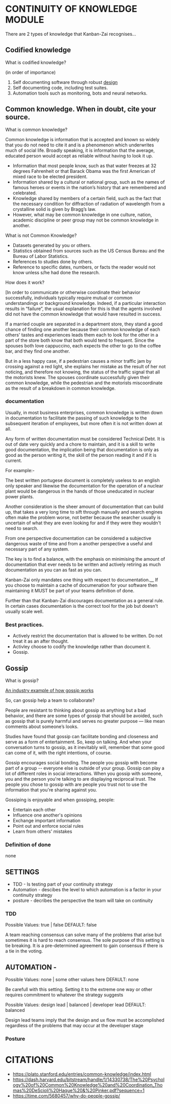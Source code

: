 # CONTINUITY OF KNOWLEDGE MODULE

There are 2 types of knowledge that Kanban-Zai recognises...

## Codified knowledge

What is codified knowledge?

(in order of importance)
1. Self documenting software through robust [design](https://uxplanet.org/ux-vs-ui-vs-ia-vs-ixd-4-confusing-digital-design-terms-defined-1ae2f82418c7])
2. Self documenting code, including test suites.
3. Automation tools such as monitoring, bots and neural networks. 


## Common knowledge. When in doubt, cite your source.

What is common knowledge?

Common knowledge is information that is accepted and known so widely that you do not need to cite it and is a phenomenon
which underwrites much of social life.  Broadly speaking, it is information that the average, educated person would 
accept as reliable without having to look it up. 

* Information that most people know, such as that water freezes at 32 degrees Fahrenheit or that Barack Obama was the 
first American of mixed race to be elected president.
* Information shared by a cultural or national group, such as the names of famous heroes or events in the nation’s 
history that are remembered and celebrated.
* Knowledge shared by members of a certain field, such as the fact that the necessary condition for diffraction of 
radiation of wavelength from a crystalline solid is given by Bragg’s law.
* However, what may be common knowledge in one culture, nation, academic discipline or peer group may not be common 
knowledge in another.

What is not Common Knowledge?

* Datasets generated by you or others.
* Statistics obtained from sources such as the US Census Bureau and the Bureau of Labor Statistics.
* References to studies done by others.
* Reference to specific dates, numbers, or facts the reader would not know unless s/he had done the research.

How does it work? 

[In order to communicate or otherwise coordinate their behavior successfully, individuals typically require mutual or 
common understandings or background knowledge. Indeed, if a particular interaction results in “failure”, the usual 
explanation for this is that the agents involved did not have the common knowledge that would have resulted in success. 

If a married couple are separated in a department store, they stand a good chance of finding one another because their 
common knowledge of each others' tastes and experiences leads them each to look for the other in a part of the store 
both know that both would tend to frequent. Since the spouses both love cappuccino, each expects the other to go to the 
coffee bar, and they find one another. 

But in a less happy case, if a pedestrian causes a minor traffic jam by crossing against a red light, she explains her 
mistake as the result of her not noticing, and therefore not knowing, the status of the traffic signal that all the 
motorists knew. The spouses coordinate successfully given their common knowledge, while the pedestrian and the motorists
miscoordinate as the result of a breakdown in common knowledge.

### documentation

Usually, in most business enterprises, common knowledge is written down in documentation to facilitate the passing of
such knowledge to the subsequent iteration of employees, but more often it is not written down at all.

Any form of written documentation must be considered Technical Debt.  It is out of date very quickly and a chore to 
maintain, and it is a skill to write good documentation, the implication being that documentation is only as good as
the person writing it, the skill of the person reading it and if it is current.  

For example:-
 
The best written portugese document is completely useless to an english only speaker and likewise the documentation 
for the operation of a nuclear plant would be dangerous in the hands of those uneducated in nuclear power plants.

Another consideration is the sheer amount of documentation that can build up, that takes a very long time to sift
through manually and search engines often make the problem worse, not better because the searcher usually is
uncertain of what they are even looking for and if they were they wouldn't need to search.

From one perspective documentation can be considered a subjective dangerous waste of time and from a another perspective 
a useful and necessary part of any system.

The key is to find a balance, with the emphasis on minimising the amount of documentation that ever needs to be written
and actively retiring as much documentation as you can as fast as you can.

Kanban-Zai only mandates one thing with respect to documentation.__  If you choose to maintain a cache of documenation
for your software then maintaining it MUST be part of your teams definition of done.

Further than that Kanban-Zai discourages documentation as a general rule.  In certain cases documentation is the 
correct tool for the job but doesn't usually scale well.

### Best practices.

* Actively restrict the documentation that is allowed to be written.  Do not treat it as an after thought.
* Activley choose to codify the knowledge rather than document it.
* Gossip.


## Gossip

What is gossip?

[An industry example of how gossip works](https://ux.stackexchange.com/questions/55426/how-does-something-become-common-knowledge)

So, can gossip help a team to collaborate?

People are resistant to thinking about gossip as anything but a bad behavior, and there are some types of gossip that 
should be avoided, such as gossip that is purely harmful and serves no greater purpose — like mean comments about 
someone’s looks.

Studies have found that gossip can facilitate bonding and closeness and serve as a form of entertainment.  So, keep on 
talking. And when your conversation turns to gossip, as it inevitably will, remember that some good can come of it, 
with the right intentions, of course.

Gossip encourages social bonding. The people you gossip with become part of a group -- everyone else is outside of your 
group.  Gossip can play a lot of different roles in social interactions. When you gossip with someone, you and the 
person you're talking to are displaying reciprocal trust. The people you chose to gossip with are people you trust not 
to use the information that you're sharing against you.

Gossiping is enjoyable and when gossiping, people:

* Entertain each other
* Influence one another's opinions
* Exchange important information
* Point out and enforce social rules
* Learn from others' mistakes


### Definition of done
none

## SETTINGS

* TDD - Is testing part of your continuity strategy
* Automation - descibes the level to which automation is a factor in your continuity strategy
* posture - decribes the perspective the team will take on continuity


### TDD

Possible Values: true | false  DEFAULT: false

A team reaching consensus can solve many  of the problems that arise but sometimes it is hard to reach consensus.  The sole purpose of this setting is tie breaking.  It is a pre-determined agreement to gain consensus if there is a tie
in the voting.

## AUTOMATION - 

Possible Values: none | some other values here  DEFAULT: none

Be carefull with this setting.  Setting it to the extreme one way or other requires commitment to whatever the strategy
suggests


Possible Values: design lead | balanced | developer lead  DEFAULT: balanced

Design lead teams imply that the design and ux flow must be accomplished regardless of the problems that may occur at 
the developer stage


### Posture


# CITATIONS

* https://plato.stanford.edu/entries/common-knowledge/index.html
* https://dash.harvard.edu/bitstream/handle/1/14330738/The%20Psychology%20of%20Common%20Knowledge%20and%20Coordination_Thomas%20DeScioli%20Haque%20&%20Pinker.pdf?sequence=1
* https://time.com/5680457/why-do-people-gossip/
